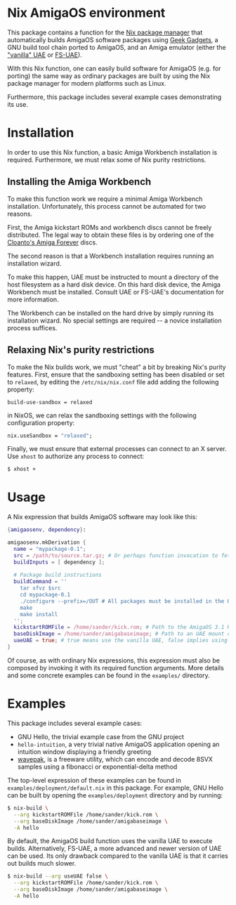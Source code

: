 Nix AmigaOS environment
=======================
This package contains a function for the
[Nix package manager](http://nixos.org/nix) that automatically builds AmigaOS
software packages using [Geek Gadgets](http://geekgadgets.back2roots.org), a GNU
build tool chain ported to AmigaOS, and an Amiga emulator (either the
["vanilla" UAE](http://amiga.technology) or
[FS-UAE](https://fs-uae.net)).

With this Nix function, one can easily build software for AmigaOS (e.g. for
porting) the same way as ordinary packages are built by using the Nix package
manager for modern platforms such as Linux.

Furthermore, this package includes several example cases demonstrating its use.

Installation
============
In order to use this Nix function, a basic Amiga Workbench installation is
required. Furthermore, we must relax some of Nix purity restrictions.

Installing the Amiga Workbench
------------------------------
To make this function work we require a minimal Amiga Workbench installation.
Unfortunately, this process cannot be automated for two reasons.

First, the Amiga kickstart ROMs and workbench discs cannot be freely
distributed. The legal way to obtain these files is by ordering one of the
[Cloanto's Amiga Forever](http://www.amigaforever.com) discs.

The second reason is that a Workbench installation requires running an
installation wizard.

To make this happen, UAE must be instructed to mount a directory of the host
filesystem as a hard disk device. On this hard disk device, the Amiga Workbench
must be installed. Consult UAE or FS-UAE's documentation for more information.

The Workbench can be installed on the hard drive by simply running its
installation wizard. No special settings are required -- a novice installation
process suffices.

Relaxing Nix's purity restrictions
----------------------------------
To make the Nix builds work, we must "cheat" a bit by breaking Nix's purity
features. First, ensure that the sandboxing setting has been disabled or set to
`relaxed`, by editing the `/etc/nix/nix.conf` file add adding the following
property:

```
build-use-sandbox = relaxed
```

in NixOS, we can relax the sandboxing settings with the following configuration
property:

```nix
nix.useSandbox = "relaxed";
```

Finally, we must ensure that external processes can connect to an X server. Use
`xhost` to authorize any process to connect:

```bash
$ xhost +
```

Usage
=====
A Nix expression that builds AmigaOS software may look like this:

```nix
{amigaosenv, dependency}:

amigaosenv.mkDerivation {
  name = "mypackage-0.1";
  src = /path/to/source.tar.gz; # Or perhaps function invocation to fetchurl
  buildInputs = [ dependency ];
  
  # Package build instructions
  buildCommand = ''
    tar xfvz $src
    cd mypackage-0.1
    ./configure --prefix=/OUT # All packages must be installed in the OUT: assignment
    make
    make install
  '';
  kickstartROMFile = /home/sander/kick.rom; # Path to the AmigaOS 3.1 Kickstart ROM file
  baseDiskImage = /home/sander/amigabaseimage; # Path to an UAE mount containing a clean Workbench 3.1 installation
  uaeUAE = true; # true means use the vanilla UAE, false implies using FS-UAE
}
```

Of course, as with ordinary Nix expressions, this expression must also be
composed by invoking it with its required function arguments. More details and
some concrete examples can be found in the `examples/` directory.

Examples
========
This package includes several example cases:

* GNU Hello, the trivial example case from the GNU project
* `hello-intuition`, a very trivial native AmigaOS application opening an intuition window displaying a friendly greeting
* [wavepak](http://aminet.net/package/mus/misc/wavepak), is a freeware utility, which can encode and decode 8SVX samples using a fibonacci or exponential-delta method

The top-level expression of these examples can be found in
`examples/deployment/default.nix` in this package. For example, GNU Hello can be
built by opening the `examples/deployment` directory and by running:

```bash
$ nix-build \
  --arg kickstartROMFile /home/sander/kick.rom \
  --arg baseDiskImage /home/sander/amigabaseimage \
  -A hello
```

By default, the AmigaOS build function uses the vanilla UAE to execute builds.
Alternatively, FS-UAE, a more advanced and newer version of UAE can be used. Its
only drawback compared to the vanilla UAE is that it carries out builds much
slower.

```bash
$ nix-build --arg useUAE false \
  --arg kickstartROMFile /home/sander/kick.rom \
  --arg baseDiskImage /home/sander/amigabaseimage \
  -A hello
```
